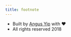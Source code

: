 ```yaml
---
title: footnote
---
```


* Built by [Angus Yip](https://ayip.io) with ❤️
* All rights reserved 2018
